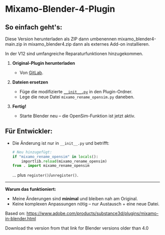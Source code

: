 # **Mixamo-Blender-4-Plugin**  

## **So einfach geht's:**  

Diese Version herunterladen als ZIP dann umbenennen mixamo_blender4-main.zip in mixamo_blender4.zip dann als externes Add-on installieren.

In der V12 sind umfangreiche Reparaturfunktionen hinzugekommen.

1. **Original-Plugin herunterladen**  
   - Von [GitLab](https://gitlab.com/x190/mixamo_blender4).  

2. **Dateien ersetzen**  
   - Füge die modifizierte [`__init__.py`](#) in den Plugin-Ordner.  
   - Lege die neue Datei `mixamo_rename_opensim.py` daneben.  

3. **Fertig!**  
   - Starte Blender neu – die OpenSim-Funktion ist jetzt aktiv.  

## **Für Entwickler:**  

- Die Änderung ist nur in `__init__.py` und betrifft:  

  ```python
  # Neu hinzugefügt:
  if "mixamo_rename_opensim" in locals():
      importlib.reload(mixamo_rename_opensim)
  from . import mixamo_rename_opensim
  ```

  ... plus `register()`/`unregister()`.  

---

**Warum das funktioniert:**  

- Meine Änderungen sind **minimal** und bleiben nah am Original.  
- Keine komplexen Anpassungen nötig – nur Austausch + eine neue Datei.


Based on: https://www.adobe.com/products/substance3d/plugins/mixamo-in-blender.html

Download the version from that link for Blender versions older than 4.0

